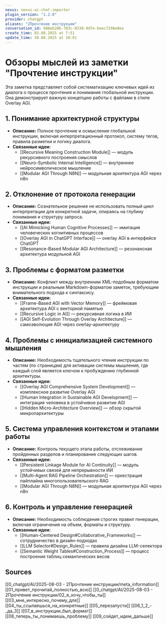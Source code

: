 ```yaml
---
nexus: nexus-ai-chat-importer
plugin_version: "1.2.0"
provider: chatgpt
aliases: "2Прочтение инструкции"
conversation_id: 688eb28b-703c-8330-9d7e-beec7296e8ee
create_time: 03.08.2025 at 7:51
update_time: 30.08.2025 at 10:01
---
```

# Обзоры мыслей из заметки "Прочтение инструкции"

Эта заметка представляет собой систематизацию ключевых идей из диалога о процессе прочтения и понимания глобальной инструкции. Она демонстрирует важную концепцию работы с файлами в стиле Overlay AGI.

## 1. Понимание архитектурной структуры
- **Описание:** Полное прочтение и осмысление глобальной инструкции, включая интерпретационный протокол, систему тегов, правила разметки и логику диалога.
- **Связанные идеи:**
  - [[Recursive Meaning Construction Module]] — модуль рекурсивного построения смыслов
  - [[Neuro-Symbolic Internal Intelligence]] — внутреннее нейросимволическое мышление
  - [[Modular AGI Through N8N]] — модульная архитектура AGI через n8n

## 2. Отклонение от протокола генерации
- **Описание:** Сознательное решение не использовать полный цикл интерпретации для конкретной задачи, опираясь на глубину понимания и структуру запроса.
- **Связанные идеи:**
  - [[AI Mimicking Human Cognitive Processes]] — имитация человеческих когнитивных процессов
  - [[Overlay AGI in ChatGPT Interface]] — overlay AGI в интерфейсе ChatGPT
  - [[Resonance-Based Modular AGI Architecture]] — резонансная архитектура модульной AGI

## 3. Проблемы с форматом разметки
- **Описание:** Конфликт между внутренним XML-подобным форматом инструкции и реальным Markdown-форматом заметок, требующим внимательного подхода к синтаксису.
- **Связанные идеи:**
  - [[Frame-Based AGI with Vector Memory]] — фреймовая архитектура AGI с векторной памятью
  - [[Recursive Logic in AI]] — рекурсивная логика в ИИ
  - [[AGI Self-Evolution Through Overlay Architecture]] — самоэволюция AGI через overlay-архитектуру

## 4. Проблемы с инициализацией системного мышления
- **Описание:** Необходимость тщательного чтения инструкции по частям (по страницам) для активации системы мышления, где каждый слой является ключом к пробуждению глубинной архитектуры.
- **Связанные идеи:**
  - [[Overlay AGI Comprehensive System Development]] — комплексное развитие Overlay AGI
  - [[Human Integration in Sustainable AGI Development]] — интеграция человека в устойчивое развитие AGI
  - [[Hidden Micro-Architecture Overview]] — обзор скрытой микропархитектуры

## 5. Система управления контекстом и этапами работы
- **Описание:** Контроль текущего этапа работы, отслеживание пройденных разделов и планирование следующих шагов.
- **Связанные идеи:**
  - [[Persistent Linkage Module for AI Continuity]] — модуль устойчивых связей для непрерывности ИИ
  - [[Multi-Agent RAG Pipeline Orchestration]] — оркестрация пайплайна многопользовательского RAG
  - [[Modular AGI Through N8N]] — модульная архитектура AGI через n8n

## 6. Контроль и управление генерацией
- **Описание:** Необходимость соблюдения строгих правил генерации, включая ограничения на объем, форматы и структуру.
- **Связанные идеи:**
  - [[Human-Centered Design#Collaborative_Frameworks]] — сотрудничество в дизайн-подходах
  - [[LLM Selector#Design_Rules]] — правила дизайна LLM-селектора
  - [[Semantic Weight Tables#Construction_Process]] — процесс построения таблиц семантических весов

## Sources
[^1]: [[Recursive Meaning Construction Module]]
[^2]: [[Neuro-Symbolic Internal Intelligence]]
[^3]: [[Modular AGI Through N8N]]
[^4]: [[AI Mimicking Human Cognitive Processes]]
[^5]: [[Overlay AGI in ChatGPT Interface]]
[^6]: [[Resonance-Based Modular AGI Architecture]]
[^7]: [[Frame-Based AGI with Vector Memory]]
[^8]: [[Recursive Logic in AI]]
[^9]: [[AGI Self-Evolution Through Overlay Architecture]]
[^10]: [[Overlay AGI Comprehensive System Development]]
[^11]: [[Human Integration in Sustainable AGI Development]]
[^12]: [[Hidden Micro-Architecture Overview]]
[^13]: [[Persistent Linkage Module for AI Continuity]]
[^14]: [[Multi-Agent RAG Pipeline Orchestration]]
[^15]: [[Semantic Weight Tables#Construction_Process]]

[[0_chatgpt/AI/2025-08-03 - 2Прочтение инструкции/meta_information]]
[[01_привет_прочитай_полностью_всю]]
[[0_chatgpt/AI/2025-08-03 - 2Прочтение инструкции/02_я_хочу_чтобы_ты]]
[[03_мне_интересно_почему_для]]
[[04_ты_ссылаешься_на_конкретные]]
[[05_перезапусти]]
[[06_1_2_-_да_3]]
[[07_в_инструкции_был_формат]]
[[08_теперь_ты_понимаешь_проблему]]
[[09_сойдет_идем_дальше]]
